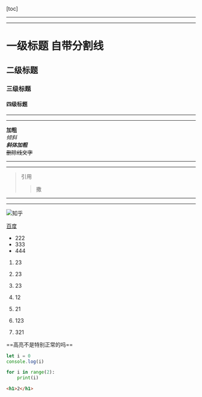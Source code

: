 [toc]

---
---
# 一级标题  自带分割线
## 二级标题
### 三级标题
#### 四级标题

---

---
**加粗** <br>
*倾斜* <br>
***斜体加粗*** <br>
~~删除线文字~~ <br>

---
---

> 引用
> > 撒

---
---

![知乎](https://pic2.zhimg.com/80/v2-48bbd284deacef0b5896427e660b2a51_1440w.png "知乎")

[百度](http:/baidu.com)

- 222
- 333
- 444

1. 23
2. 23
3. 23
4. 12
5. 21

57.  123
7. 321


==高亮不是特别正常的吗==

```javascript {cmd="node"}
let i = 0
console.log(i)
```


```python {cmd="E:/DevelopTools/python/python.exe"}
for i in range(2):
    print(i)
```

```html
<h1>2</h1>

```
